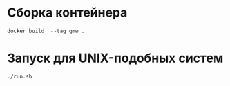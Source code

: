 # Сборка контейнера

```docker build  --tag gmw .```

# Запуск для UNIX-подобных систем

```./run.sh```